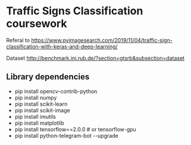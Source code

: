 # Traffic Signs Classification coursework
Referal to https://www.pyimagesearch.com/2019/11/04/traffic-sign-classification-with-keras-and-deep-learning/

Dataset http://benchmark.ini.rub.de/?section=gtsrb&subsection=dataset

## Library dependencies
-  pip install opencv-contrib-python
-  pip install numpy
-  pip install scikit-learn
-  pip install scikit-image
-  pip install imutils
-  pip install matplotlib
-  pip install tensorflow==2.0.0 # or tensorflow-gpu
-  pip install python-telegram-bot --upgrade
